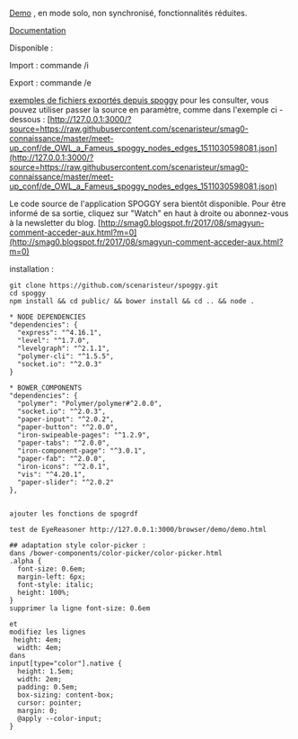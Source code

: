 [Demo](http://spoggy0.firebaseapp.com) , en mode solo, non synchronisé, fonctionnalités réduites.

[Documentation](http://smag0.blogspot.fr/2017/11/avec-spoggy-prenez-des-notes-et.html)

Disponible :

Import : commande /i

Export : commande /e

[exemples de fichiers exportés depuis spoggy](https://github.com/scenaristeur/smag0-connaissance/tree/master/meet-up_conf)
pour les consulter, vous pouvez utiliser passer la source en paramètre, comme dans l'exemple ci -dessous :
[http://127.0.0.1:3000/?source=https://raw.githubusercontent.com/scenaristeur/smag0-connaissance/master/meet-up_conf/de_OWL_a_Fameus_spoggy_nodes_edges_1511030598081.json](http://127.0.0.1:3000/?source=https://raw.githubusercontent.com/scenaristeur/smag0-connaissance/master/meet-up_conf/de_OWL_a_Fameus_spoggy_nodes_edges_1511030598081.json)


Le code source de l'application SPOGGY sera bientôt disponible.
Pour être informé de sa sortie,
cliquez sur "Watch" en haut à droite
ou abonnez-vous à la newsletter du blog. [http://smag0.blogspot.fr/2017/08/smagyun-comment-acceder-aux.html?m=0](http://smag0.blogspot.fr/2017/08/smagyun-comment-acceder-aux.html?m=0)


installation :
```
git clone https://github.com/scenaristeur/spoggy.git
cd spoggy
npm install && cd public/ && bower install && cd .. && node .

```

```
* NODE DEPENDENCIES
"dependencies": {
  "express": "^4.16.1",
  "level": "^1.7.0",
  "levelgraph": "^2.1.1",
  "polymer-cli": "^1.5.5",
  "socket.io": "^2.0.3"
}

* BOWER_COMPONENTS
"dependencies": {
  "polymer": "Polymer/polymer#^2.0.0",
  "socket.io": "^2.0.3",
  "paper-input": "^2.0.2",
  "paper-button": "^2.0.0",
  "iron-swipeable-pages": "^1.2.9",
  "paper-tabs": "^2.0.0",
  "iron-component-page": "^3.0.1",
  "paper-fab": "^2.0.0",
  "iron-icons": "^2.0.1",
  "vis": "^4.20.1",
  "paper-slider": "^2.0.2"
},


ajouter les fonctions de spogrdf

test de EyeReasoner http://127.0.0.1:3000/browser/demo/demo.html

## adaptation style color-picker :
dans /bower-components/color-picker/color-picker.html
.alpha {
  font-size: 0.6em;
  margin-left: 6px;
  font-style: italic;
  height: 100%;
}
supprimer la ligne font-size: 0.6em

et
modifiez les lignes  
 height: 4em;
  width: 4em;
dans
input[type="color"].native {
  height: 1.5em;
  width: 2em;
  padding: 0.5em;
  box-sizing: content-box;
  cursor: pointer;
  margin: 0;
  @apply --color-input;
}
